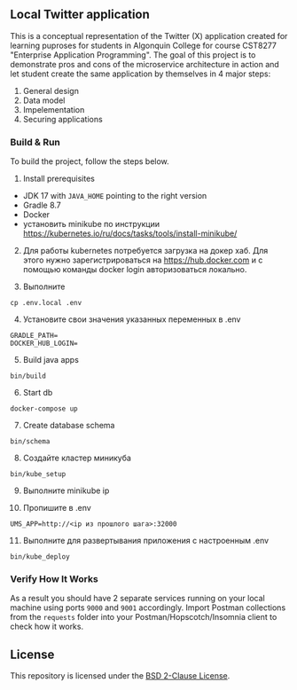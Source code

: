## Local Twitter application
This is a conceptual representation of the Twitter (X) application created for learning puproses for students in Algonquin College for course CST8277 "Enterprise Application Programming". The goal of this project is to demonstrate pros and cons of the microservice architecture in action and let student create the same application by themselves in 4 major steps:
1. General design
2. Data model
3. Impelementation
4. Securing applications

### Build & Run

To build the project, follow the steps below.
1. Install prerequisites
  - JDK 17 with `JAVA_HOME` pointing to the right version
  - Gradle 8.7
  - Docker
  - установить minikube по инструкции https://kubernetes.io/ru/docs/tasks/tools/install-minikube/
2. Для работы kubernetes потребуется загрузка на докер хаб. Для этого нужно зарегистрироваться
на https://hub.docker.com и с помощью команды docker login авторизоваться локально.

3. Выполните 
```
cp .env.local .env
```

4. Установите свои значения указанных переменных в .env
```
GRADLE_PATH=
DOCKER_HUB_LOGIN=
```

5. Build java apps
```
bin/build
```

6. Start db
```
docker-compose up
```

7. Create database schema
```
bin/schema
```
8. Создайте кластер миникуба 
```
bin/kube_setup
```
9. Выполните minikube ip

10. Пропишите в .env
```
UMS_APP=http://<ip из прошлого шага>:32000
```

11. Выполните для развертывания приложения с настроенным .env
```
bin/kube_deploy
```

### Verify How It Works
As a result you should have 2 separate services running on your local machine using ports `9000` and `9001` accordingly. Import Postman collections from the `requests` folder into your Postman/Hopscotch/Insomnia client to check how it works.

## License 
This repository is licensed under the [BSD 2-Clause License](LICENSE).
